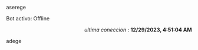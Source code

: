 aserege

<p>Bot activo: Offline</p>
<p align="right"><i>ultima coneccion</i> : <b>12/29/2023, 4:51:04 AM</b></p>

 adege
